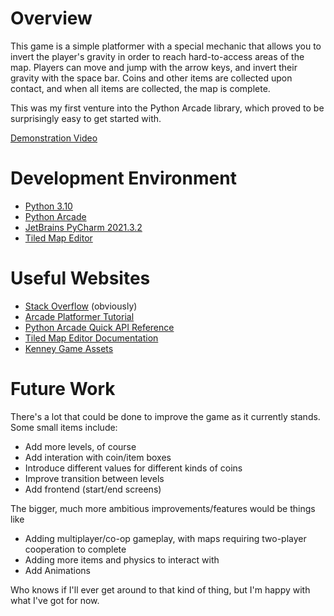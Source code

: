 # Overview

This game is a simple platformer with a special mechanic that allows you to invert the player's gravity in order to reach hard-to-access areas of the map. Players can move and jump with the arrow keys, and invert their gravity with the space bar. Coins and other items are collected upon contact, and when all items are collected, the map is complete.

This was my first venture into the Python Arcade library, which proved to be surprisingly easy to get started with.

[Demonstration Video](https://youtu.be/uI5ChUr8NVw)

# Development Environment

* [Python 3.10](https://www.python.org/)
* [Python Arcade](https://api.arcade.academy/en/latest/)
* [JetBrains PyCharm 2021.3.2](https://www.jetbrains.com/pycharm/)
* [Tiled Map Editor](https://www.mapeditor.org/)

# Useful Websites

* [Stack Overflow](https://stackoverflow.com/) (obviously)
* [Arcade Platformer Tutorial](https://api.arcade.academy/en/latest/examples/platform_tutorial/index.html)
* [Python Arcade Quick API Reference](https://api.arcade.academy/en/latest/quick_index.html)
* [Tiled Map Editor Documentation](https://doc.mapeditor.org/en/stable/)
* [Kenney Game Assets](https://www.kenney.nl/assets?q=2d)

# Future Work

There's a lot that could be done to improve the game as it currently stands. Some small items include:

* Add more levels, of course
* Add interation with coin/item boxes
* Introduce different values for different kinds of coins
* Improve transition between levels
* Add frontend (start/end screens)

The bigger, much more ambitious improvements/features would be things like

* Adding multiplayer/co-op gameplay, with maps requiring two-player cooperation to complete
* Adding more items and physics to interact with
* Add Animations

Who knows if I'll ever get around to that kind of thing, but I'm happy with what I've got for now.
